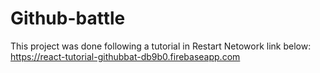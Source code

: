 # Github-battle

This project was done following a tutorial in Restart Netowork
link below:
https://react-tutorial-githubbat-db9b0.firebaseapp.com
